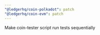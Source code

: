 ```yaml
---
"@ledgerhq/coin-polkadot": patch
"@ledgerhq/coin-evm": patch
---
```


Make coin-tester script run tests sequentially
